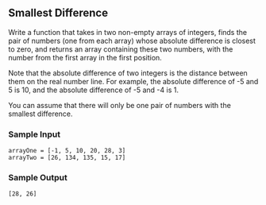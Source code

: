 
## Smallest Difference

Write a function that takes in two non-empty arrays of integers, finds the
pair of numbers (one from each array) whose absolute difference is closest to
zero, and returns an array containing these two numbers, with the number from
the first array in the first position.

Note that the absolute difference of two integers is the distance between
them on the real number line. For example, the absolute difference of -5 and 5
is 10, and the absolute difference of -5 and -4 is 1.

You can assume that there will only be one pair of numbers with the smallest
difference.

### Sample Input
```
arrayOne = [-1, 5, 10, 20, 28, 3]
arrayTwo = [26, 134, 135, 15, 17]
```

### Sample Output
```
[28, 26]
```
